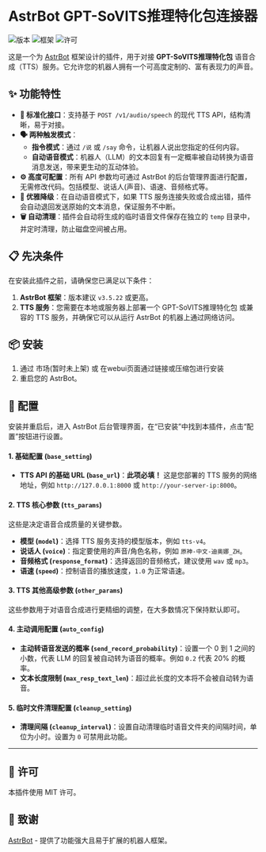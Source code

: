 # AstrBot GPT-SoVITS推理特化包连接器

![版本](https://img.shields.io/badge/version-1.0.0-blue)
![框架](https://img.shields.io/badge/AstrBot-%3E%3D3.5-brightgreen)
![许可](https://img.shields.io/badge/license-MIT-green)

这是一个为 [AstrBot](https://github.com/AstrBotDevs/AstrBot) 框架设计的插件，用于对接 **GPT-SoVITS推理特化包** 语音合成（TTS）服务。它允许您的机器人拥有一个可高度定制的、富有表现力的声音。

## ✨ 功能特性

* **🚀 标准化接口**：支持基于 `POST /v1/audio/speech` 的现代 TTS API，结构清晰，易于对接。
* **🗣️ 两种触发模式**：
    * **指令模式**：通过 `/说` 或 `/say` 命令，让机器人说出您指定的任何内容。
    * **自动语音模式**：机器人（LLM）的文本回复有一定概率被自动转换为语音消息发送，带来更生动的互动体验。
* **⚙️ 高度可配置**：所有 API 参数均可通过 AstrBot 的后台管理界面进行配置，无需修改代码。包括模型、说话人(声音)、语速、音频格式等。
* **🔄 优雅降级**：在自动语音模式下，如果 TTS 服务连接失败或合成出错，插件会自动退回发送原始的文本消息，保证服务不中断。
* **🗑️ 自动清理**：插件会自动将生成的临时语音文件保存在独立的 `temp` 目录中，并定时清理，防止磁盘空间被占用。

## 📋 先决条件

在安装此插件之前，请确保您已满足以下条件：

1.  **AstrBot 框架**：版本建议 `v3.5.22` 或更高。
2.  **TTS 服务**：您需要在本地或服务器上部署一个 GPT-SoVITS推理特化包 或兼容的 TTS 服务，并确保它可以从运行 AstrBot 的机器上通过网络访问。

## 📦 安装

1.  通过 市场(暂时未上架) 或 在webui页面通过链接或压缩包进行安装
2. 重启您的 AstrBot。

## 🔧 配置

安装并重启后，进入 AstrBot 后台管理界面，在“已安装”中找到本插件，点击“配置”按钮进行设置。

#### 1. 基础配置 (`base_setting`)

* **TTS API 的基础 URL (`base_url`)**：**此项必填！** 这是您部署的 TTS 服务的网络地址，例如 `http://127.0.0.1:8000` 或 `http://your-server-ip:8000`。

#### 2. TTS 核心参数 (`tts_params`)

这些是决定语音合成质量的关键参数。
* **模型 (`model`)**：选择 TTS 服务支持的模型版本，例如 `tts-v4`。
* **说话人 (`voice`)**：指定要使用的声音/角色名称，例如 `原神-中文-迪奥娜_ZH`。
* **音频格式 (`response_format`)**：选择返回的音频格式，建议使用 `wav` 或 `mp3`。
* **语速 (`speed`)**：控制语音的播放速度，`1.0` 为正常语速。

#### 3. TTS 其他高级参数 (`other_params`)

这些参数用于对语音合成进行更精细的调整，在大多数情况下保持默认即可。

#### 4. 主动调用配置 (`auto_config`)

* **主动转语音发送的概率 (`send_record_probability`)**：设置一个 0 到 1 之间的小数，代表 LLM 的回复被自动转为语音的概率。例如 `0.2` 代表 20% 的概率。
* **文本长度限制 (`max_resp_text_len`)**：超过此长度的文本将不会被自动转为语音。

#### 5. 临时文件清理配置 (`cleanup_setting`)

* **清理间隔 (`cleanup_interval`)**：设置自动清理临时语音文件夹的间隔时间，单位为小时。设置为 `0` 可禁用此功能。

---

## 📄 许可
本插件使用 MIT 许可。

## 🙏 致谢
[AstrBot](https://github.com/AstrBotDevs/AstrBot)  - 提供了功能强大且易于扩展的机器人框架。